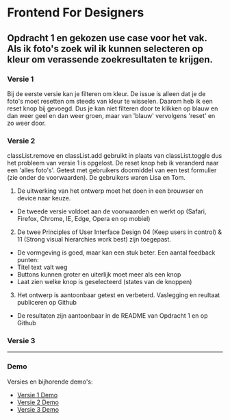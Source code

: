 # Frontend For Designers
Opdracht 1 en gekozen use case voor het vak.
Als ik foto's zoek wil ik kunnen selecteren op kleur om verassende zoekresultaten te krijgen.
---

### Versie 1
Bij de eerste versie kan je filteren om kleur. De issue is alleen dat je de foto's moet resetten om steeds van kleur te wisselen. Daarom heb ik een reset knop bij gevoegd. Dus je kan niet filteren door te klikken op blauw en dan weer geel en dan weer groen, maar van 'blauw' vervolgens 'reset' en zo weer door.

### Versie 2
classList.remove en classList.add gebruikt in plaats van classList.toggle dus het probleem van versie 1 is opgelost. De reset knop heb ik veranderd naar een 'alles foto's'. Getest met gebruikers doormiddel van een test formulier (zie onder de voorwaarden). De gebruikers waren Lisa en Tom.

1. De uitwerking van het ontwerp moet het doen in een brouwser en device naar keuze.
- De tweede versie voldoet aan de voorwaarden en werkt op (Safari, Firefox, Chrome, IE, Edge, Opera en op mobiel)
2. De twee Principles of User Interface Design 04 (Keep users in control) & 11 (Strong visual hierarchies work best) zijn toegepast.
- De vormgeving is goed, maar kan een stuk beter. Een aantal feedback punten: 
- Titel text valt weg
- Buttons kunnen groter en uiterlijk moet meer als een knop
- Laat zien welke knop is geselecteerd (states van de knoppen)
3. Het ontwerp is aantoonbaar getest en verbeterd. Vaslegging en reultaat publiceren op Github
- De resultaten zijn aantoonbaar in de README van Opdracht 1 en op Github
  
### Versie 3
-----

### Demo
Versies en bijhorende demo's:


- [Versie 1 Demo](https://oege.ie.hva.nl/~farganm001/FFD_Opdracht1_Versie%231/)
- [Versie 2 Demo](https://oege.ie.hva.nl/~farganm001/FFD_Opdracht1_Versie%232/)
- [Versie 3 Demo](https://oege.ie.hva.nl/~farganm001/FFD_Opdracht1_Versie%232/)

